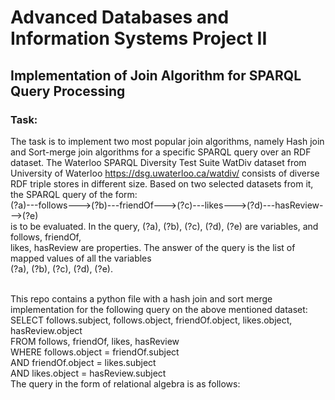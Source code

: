 # Advanced Databases and Information Systems Project II 
## Implementation of Join Algorithm for SPARQL Query Processing

### Task:
The task is to implement two most popular join algorithms, namely Hash join and Sort-merge join
algorithms for a specific SPARQL query over an RDF dataset. The Waterloo SPARQL Diversity Test Suite
WatDiv dataset from University of Waterloo https://dsg.uwaterloo.ca/watdiv/ consists of diverse
RDF triple stores in different size. Based on two selected datasets from it, the SPARQL query of the form: <br>
(?a)---follows--->(?b)---friendOf--->(?c)---likes--->(?d)---hasReview--->(?e) <br>
is to be evaluated. In the query, (?a), (?b), (?c), (?d), (?e) are variables, and follows, friendOf, <br>
likes, hasReview are properties. The answer of the query is the list of mapped values of all the variables <br>
(?a), (?b), (?c), (?d), (?e). <br> <br>

This repo contains a python file with a hash join and sort merge implementation for 
the following query on the above mentioned dataset: <br>
SELECT follows.subject, follows.object, friendOf.object, likes.object, hasReview.object <br>
FROM follows, friendOf, likes, hasReview <br>
WHERE follows.object = friendOf.subject <br>
AND friendOf.object = likes.subject <br>
AND likes.object = hasReview.subject <br>
The query in the form of relational algebra is as follows:
